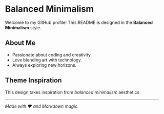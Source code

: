 # Balanced Minimalism

Welcome to my GitHub profile! This README is designed in the **Balanced Minimalism** style.

## About Me
- Passionate about coding and creativity.
- Love blending art with technology.
- Always exploring new horizons.

## Theme Inspiration
This design takes inspiration from *balanced minimalism* aesthetics.

---
*Made with ❤️ and Markdown magic.*
